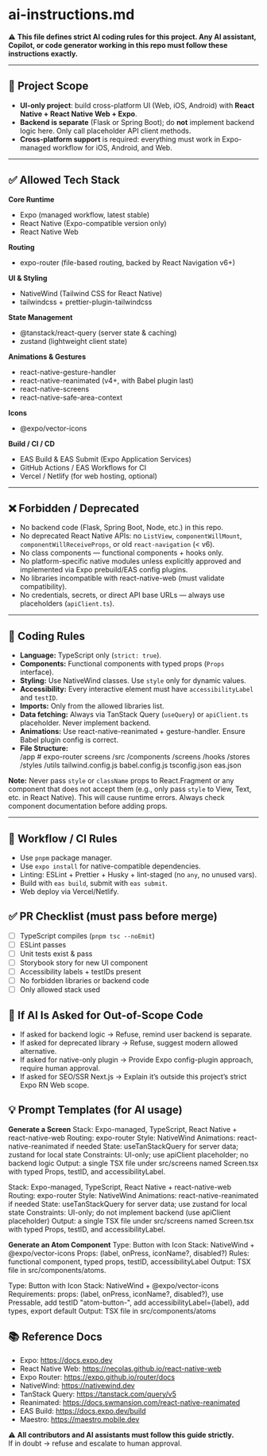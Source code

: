 # ai-instructions.md
⚠️ **This file defines strict AI coding rules for this project. Any AI assistant, Copilot, or code generator working in this repo must follow these instructions exactly.**

---

## 📌 Project Scope
- **UI-only project**: build cross-platform UI (Web, iOS, Android) with **React Native + React Native Web + Expo**.
- **Backend is separate** (Flask or Spring Boot); do **not** implement backend logic here. Only call placeholder API client methods.
- **Cross-platform support** is required: everything must work in Expo-managed workflow for iOS, Android, and Web.

---

## ✅ Allowed Tech Stack
**Core Runtime**
- Expo (managed workflow, latest stable)
- React Native (Expo-compatible version only)
- React Native Web

**Routing**
- expo-router (file-based routing, backed by React Navigation v6+)

**UI & Styling**
- NativeWind (Tailwind CSS for React Native)
- tailwindcss + prettier-plugin-tailwindcss

**State Management**
- @tanstack/react-query (server state & caching)
- zustand (lightweight client state)

**Animations & Gestures**
- react-native-gesture-handler
- react-native-reanimated (v4+, with Babel plugin last)
- react-native-screens
- react-native-safe-area-context

**Icons**
- @expo/vector-icons

<!-- **Testing**
- Jest + React Native Testing Library (unit tests)
- Storybook (UI components)
- Maestro (E2E cross-platform)
- Playwright (web E2E) -->

**Build / CI / CD**
- EAS Build & EAS Submit (Expo Application Services)
- GitHub Actions / EAS Workflows for CI
- Vercel / Netlify (for web hosting, optional)

---

## ❌ Forbidden / Deprecated
- No backend code (Flask, Spring Boot, Node, etc.) in this repo.
- No deprecated React Native APIs: no `ListView`, `componentWillMount`, `componentWillReceiveProps`, or old `react-navigation` (< v6).
- No class components — functional components + hooks only.
- No platform-specific native modules unless explicitly approved and implemented via Expo prebuild/EAS config plugins.
- No libraries incompatible with react-native-web (must validate compatibility).
- No credentials, secrets, or direct API base URLs — always use placeholders (`apiClient.ts`).

---

## 📝 Coding Rules

- **Language:** TypeScript only (`strict: true`).
- **Components:** Functional components with typed props (`Props` interface).
- **Styling:** Use NativeWind classes. Use `style` only for dynamic values.
- **Accessibility:** Every interactive element must have `accessibilityLabel` and `testID`.
- **Imports:** Only from the allowed libraries list.
- **Data fetching:** Always via TanStack Query (`useQuery`) or `apiClient.ts` placeholder. Never implement backend.
- **Animations:** Use react-native-reanimated + gesture-handler. Ensure Babel plugin config is correct.
- **File Structure:**  
/app # expo-router screens
/src
/components
/screens
/hooks
/stores
/styles
/utils
tailwind.config.js
babel.config.js
tsconfig.json
eas.json

**Note:** Never pass `style` or `className` props to React.Fragment or any component that does not accept them (e.g., only pass `style` to View, Text, etc. in React Native). This will cause runtime errors. Always check component documentation before adding props.

<!-- ## 🧪 Testing Rules
- Each UI component must have at least one Jest/RNTL test and one Storybook story.
- Each screen must expose `testID` selectors for E2E automation.
- Maestro flows required for navigation/E2E.
- Web UI must be testable via Playwright. -->

---

## 🚦 Workflow / CI Rules
- Use `pnpm` package manager.
- Use `expo install` for native-compatible dependencies.
- Linting: ESLint + Prettier + Husky + lint-staged (no `any`, no unused vars).
- Build with `eas build`, submit with `eas submit`.
- Web deploy via Vercel/Netlify.


## ✅ PR Checklist (must pass before merge)
- [ ] TypeScript compiles (`pnpm tsc --noEmit`)
- [ ] ESLint passes
- [ ] Unit tests exist & pass
- [ ] Storybook story for new UI component
- [ ] Accessibility labels + testIDs present
- [ ] No forbidden libraries or backend code
- [ ] Only allowed stack used

## 🚫 If AI Is Asked for Out-of-Scope Code
- If asked for backend logic → Refuse, remind user backend is separate.
- If asked for deprecated library → Refuse, suggest modern allowed alternative.
- If asked for native-only plugin → Provide Expo config-plugin approach, require human approval.
- If asked for SEO/SSR Next.js → Explain it’s outside this project’s strict Expo RN Web scope.

## 💡 Prompt Templates (for AI usage)

**Generate a Screen**
Stack: Expo-managed, TypeScript, React Native + react-native-web
Routing: expo-router
Style: NativeWind
Animations: react-native-reanimated if needed
State: useTanStackQuery for server data; zustand for local state
Constraints: UI-only; use apiClient placeholder; no backend logic
Output: a single TSX file under src/screens named <Name>Screen.tsx with typed Props, testID, and accessibilityLabel.

<GENERATE SCREEN>
Stack: Expo-managed, TypeScript, React Native + react-native-web
Routing: expo-router
Style: NativeWind
Animations: react-native-reanimated if needed
State: useTanStackQuery for server data; use zustand for local state
Constraints: UI-only; do not implement backend (use apiClient placeholder)
Output: a single TSX file under src/screens named <Name>Screen.tsx with typed Props, testID, and accessibilityLabel.
</GENERATE SCREEN>

**Generate an Atom Component**
Type: Button with Icon
Stack: NativeWind + @expo/vector-icons
Props: (label, onPress, iconName?, disabled?)
Rules: functional component, typed props, testID, accessibilityLabel
Output: TSX file in src/components/atoms.

<GENERATE ATOM>
Type: Button with Icon
Stack: NativeWind + @expo/vector-icons
Requirements: props: (label, onPress, iconName?, disabled?), use Pressable, add testID "atom-button-<label>", add accessibilityLabel={label}, add types, export default
Output: TSX file in src/components/atoms
</GENERATE ATOM>

## 📚 Reference Docs
- Expo: https://docs.expo.dev  
- React Native Web: https://necolas.github.io/react-native-web  
- Expo Router: https://expo.github.io/router/docs  
- NativeWind: https://nativewind.dev  
- TanStack Query: https://tanstack.com/query/v5  
- Reanimated: https://docs.swmansion.com/react-native-reanimated  
- EAS Build: https://docs.expo.dev/build  
- Maestro: https://maestro.mobile.dev


⚠️ **All contributors and AI assistants must follow this guide strictly.**  
If in doubt → refuse and escalate to human approval.